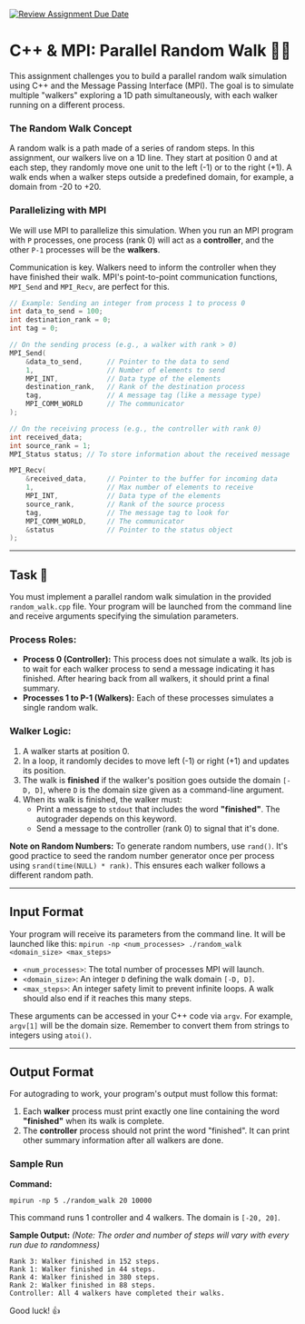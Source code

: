 [![Review Assignment Due Date](https://classroom.github.com/assets/deadline-readme-button-22041afd0340ce965d47ae6ef1cefeee28c7c493a6346c4f15d667ab976d596c.svg)](https://classroom.github.com/a/txPOhdBo)
# C++ & MPI: Parallel Random Walk 🚶‍♂️

This assignment challenges you to build a parallel random walk simulation using C++ and the Message Passing Interface (MPI). The goal is to simulate multiple "walkers" exploring a 1D path simultaneously, with each walker running on a different process.

### The Random Walk Concept

A random walk is a path made of a series of random steps. In this assignment, our walkers live on a 1D line. They start at position 0 and at each step, they randomly move one unit to the left (-1) or to the right (+1). A walk ends when a walker steps outside a predefined domain, for example, a domain from -20 to +20.

### Parallelizing with MPI

We will use MPI to parallelize this simulation. When you run an MPI program with `P` processes, one process (rank 0) will act as a **controller**, and the other `P-1` processes will be the **walkers**.

Communication is key. Walkers need to inform the controller when they have finished their walk. MPI's point-to-point communication functions, `MPI_Send` and `MPI_Recv`, are perfect for this.

```cpp
// Example: Sending an integer from process 1 to process 0
int data_to_send = 100;
int destination_rank = 0;
int tag = 0;

// On the sending process (e.g., a walker with rank > 0)
MPI_Send(
    &data_to_send,      // Pointer to the data to send
    1,                  // Number of elements to send
    MPI_INT,            // Data type of the elements
    destination_rank,   // Rank of the destination process
    tag,                // A message tag (like a message type)
    MPI_COMM_WORLD      // The communicator
);

// On the receiving process (e.g., the controller with rank 0)
int received_data;
int source_rank = 1;
MPI_Status status; // To store information about the received message

MPI_Recv(
    &received_data,     // Pointer to the buffer for incoming data
    1,                  // Max number of elements to receive
    MPI_INT,            // Data type of the elements
    source_rank,        // Rank of the source process
    tag,                // The message tag to look for
    MPI_COMM_WORLD,     // The communicator
    &status             // Pointer to the status object
);
```

---

## Task 🎯

You must implement a parallel random walk simulation in the provided `random_walk.cpp` file. Your program will be launched from the command line and receive arguments specifying the simulation parameters.

### Process Roles:

- **Process 0 (Controller):** This process does not simulate a walk. Its job is to wait for each walker process to send a message indicating it has finished. After hearing back from all walkers, it should print a final summary.
- **Processes 1 to P-1 (Walkers):** Each of these processes simulates a single random walk.

### Walker Logic:

1.  A walker starts at position 0.
2.  In a loop, it randomly decides to move left (-1) or right (+1) and updates its position.
3.  The walk is **finished** if the walker's position goes outside the domain `[-D, D]`, where `D` is the domain size given as a command-line argument.
4.  When its walk is finished, the walker must:
    - Print a message to `stdout` that includes the word **"finished"**. The autograder depends on this keyword.
    - Send a message to the controller (rank 0) to signal that it's done.

**Note on Random Numbers:** To generate random numbers, use `rand()`. It's good practice to seed the random number generator once per process using `srand(time(NULL) * rank)`. This ensures each walker follows a different random path.

---

## Input Format

Your program will receive its parameters from the command line. It will be launched like this:
`mpirun -np <num_processes> ./random_walk <domain_size> <max_steps>`

- `<num_processes>`: The total number of processes MPI will launch.
- `<domain_size>`: An integer `D` defining the walk domain `[-D, D]`.
- `<max_steps>`: An integer safety limit to prevent infinite loops. A walk should also end if it reaches this many steps.

These arguments can be accessed in your C++ code via `argv`. For example, `argv[1]` will be the domain size. Remember to convert them from strings to integers using `atoi()`.

---

## Output Format

For autograding to work, your program's output must follow this format:

1.  Each **walker** process must print exactly one line containing the word **"finished"** when its walk is complete.
2.  The **controller** process should not print the word "finished". It can print other summary information after all walkers are done.

### Sample Run

**Command:**

```shell
mpirun -np 5 ./random_walk 20 10000
```

This command runs 1 controller and 4 walkers. The domain is `[-20, 20]`.

**Sample Output:**
_(Note: The order and number of steps will vary with every run due to randomness)_

```
Rank 3: Walker finished in 152 steps.
Rank 1: Walker finished in 44 steps.
Rank 4: Walker finished in 380 steps.
Rank 2: Walker finished in 88 steps.
Controller: All 4 walkers have completed their walks.
```

Good luck\! 👍
